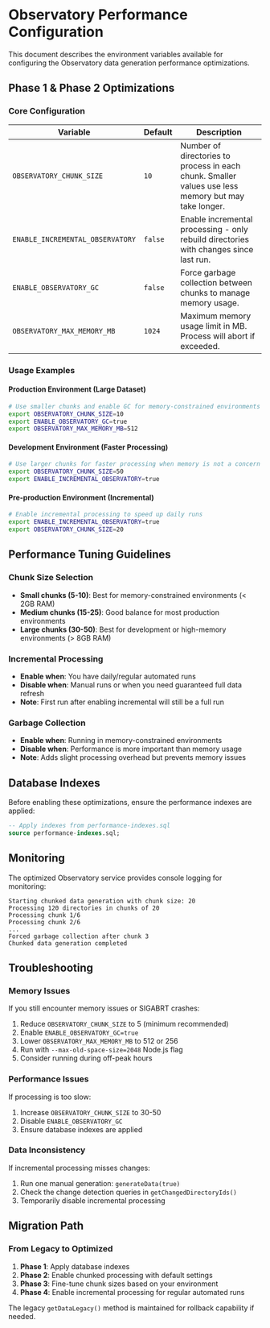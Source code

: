 # Observatory Performance Configuration

This document describes the environment variables available for configuring the Observatory data generation performance optimizations.

## Phase 1 & Phase 2 Optimizations

### Core Configuration

| Variable | Default | Description |
|----------|---------|-------------|
| `OBSERVATORY_CHUNK_SIZE` | `10` | Number of directories to process in each chunk. Smaller values use less memory but may take longer. |
| `ENABLE_INCREMENTAL_OBSERVATORY` | `false` | Enable incremental processing - only rebuild directories with changes since last run. |
| `ENABLE_OBSERVATORY_GC` | `false` | Force garbage collection between chunks to manage memory usage. |
| `OBSERVATORY_MAX_MEMORY_MB` | `1024` | Maximum memory usage limit in MB. Process will abort if exceeded. |

### Usage Examples

#### Production Environment (Large Dataset)
```bash
# Use smaller chunks and enable GC for memory-constrained environments
export OBSERVATORY_CHUNK_SIZE=10
export ENABLE_OBSERVATORY_GC=true
export OBSERVATORY_MAX_MEMORY_MB=512
```

#### Development Environment (Faster Processing)
```bash
# Use larger chunks for faster processing when memory is not a concern
export OBSERVATORY_CHUNK_SIZE=50
export ENABLE_INCREMENTAL_OBSERVATORY=true
```

#### Pre-production Environment (Incremental)
```bash
# Enable incremental processing to speed up daily runs
export ENABLE_INCREMENTAL_OBSERVATORY=true
export OBSERVATORY_CHUNK_SIZE=20
```

## Performance Tuning Guidelines

### Chunk Size Selection
- **Small chunks (5-10)**: Best for memory-constrained environments (< 2GB RAM)
- **Medium chunks (15-25)**: Good balance for most production environments  
- **Large chunks (30-50)**: Best for development or high-memory environments (> 8GB RAM)

### Incremental Processing
- **Enable when**: You have daily/regular automated runs
- **Disable when**: Manual runs or when you need guaranteed full data refresh
- **Note**: First run after enabling incremental will still be a full run

### Garbage Collection
- **Enable when**: Running in memory-constrained environments
- **Disable when**: Performance is more important than memory usage
- **Note**: Adds slight processing overhead but prevents memory issues

## Database Indexes

Before enabling these optimizations, ensure the performance indexes are applied:

```sql
-- Apply indexes from performance-indexes.sql
source performance-indexes.sql;
```

## Monitoring

The optimized Observatory service provides console logging for monitoring:

```
Starting chunked data generation with chunk size: 20
Processing 120 directories in chunks of 20
Processing chunk 1/6
Processing chunk 2/6  
...
Forced garbage collection after chunk 3
Chunked data generation completed
```

## Troubleshooting

### Memory Issues
If you still encounter memory issues or SIGABRT crashes:
1. Reduce `OBSERVATORY_CHUNK_SIZE` to 5 (minimum recommended)
2. Enable `ENABLE_OBSERVATORY_GC=true`
3. Lower `OBSERVATORY_MAX_MEMORY_MB` to 512 or 256
4. Run with `--max-old-space-size=2048` Node.js flag
5. Consider running during off-peak hours

### Performance Issues  
If processing is too slow:
1. Increase `OBSERVATORY_CHUNK_SIZE` to 30-50
2. Disable `ENABLE_OBSERVATORY_GC`
3. Ensure database indexes are applied

### Data Inconsistency
If incremental processing misses changes:
1. Run one manual generation: `generateData(true)`
2. Check the change detection queries in `getChangedDirectoryIds()`
3. Temporarily disable incremental processing

## Migration Path

### From Legacy to Optimized
1. **Phase 1**: Apply database indexes
2. **Phase 2**: Enable chunked processing with default settings
3. **Phase 3**: Fine-tune chunk sizes based on your environment
4. **Phase 4**: Enable incremental processing for regular automated runs

The legacy `getDataLegacy()` method is maintained for rollback capability if needed.